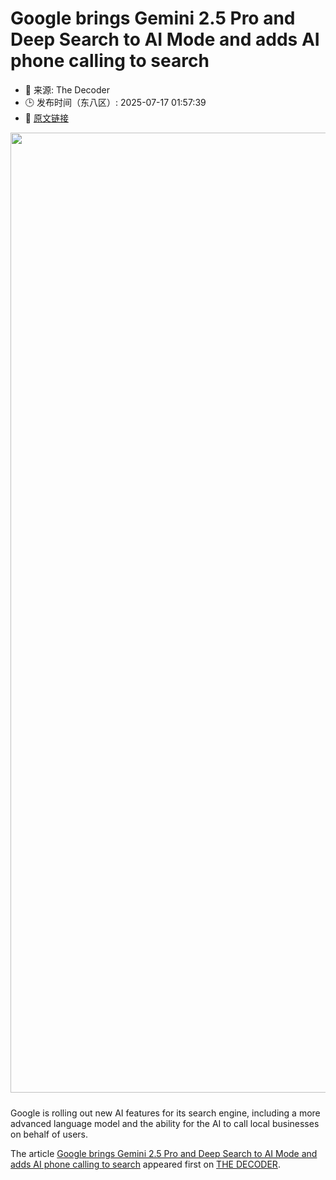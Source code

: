 # Google brings Gemini 2.5 Pro and Deep Search to AI Mode and adds AI phone calling to search
- 📅 来源: The Decoder
- 🕒 发布时间（东八区）: 2025-07-17 01:57:39
- 🔗 [原文链接](https://the-decoder.com/google-brings-gemini-2-5-pro-and-deep-search-to-ai-mode-and-adds-ai-phone-calling-to-search/)

<p><img alt="" class="attachment-full size-full wp-post-image" height="1024" src="https://the-decoder.com/wp-content/uploads/2025/05/google_logo_wall_2-1.png" style="height: auto; margin-bottom: 10px;" width="1536" /></p>
<p>        Google is rolling out new AI features for its search engine, including a more advanced language model and the ability for the AI to call local businesses on behalf of users.</p>
<p>The article <a href="https://the-decoder.com/google-brings-gemini-2-5-pro-and-deep-search-to-ai-mode-and-adds-ai-phone-calling-to-search/">Google brings Gemini 2.5 Pro and Deep Search to AI Mode and adds AI phone calling to search</a> appeared first on <a href="https://the-decoder.com">THE DECODER</a>.</p>